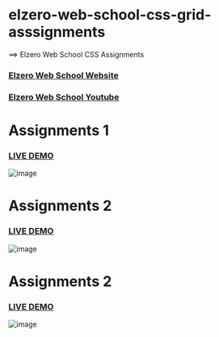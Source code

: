 # elzero-web-school-css-grid-asssignments
==>  Elzero Web School  CSS Assignments


### <a href="https://elzero.org/">Elzero Web School Website</a>

### <a href="https://www.youtube.com/channel/UCSNkfKl4cU-55Nm-ovsvOHQ">Elzero Web School Youtube</a>

# Assignments 1

### <a href="https://saddamarbaa.github.io/elzero-web-school-css-grid-asssignments/0 asssignments/index.html">LIVE DEMO</a>


![image](https://user-images.githubusercontent.com/51326421/112719858-c79a2380-8f2d-11eb-84bd-cbc25297b644.png)


# Assignments 2

### <a href="https://saddamarbaa.github.io/elzero-web-school-css-grid-asssignments/01%20asssignments/index.html">LIVE DEMO</a>


![image](https://user-images.githubusercontent.com/51326421/112720214-9c183880-8f2f-11eb-9973-6eff5ed2185f.png)


# Assignments 2

### <a href="https://saddamarbaa.github.io/elzero-web-school-css-grid-asssignments/0 asssignments/index.html">LIVE DEMO</a>

![image](https://user-images.githubusercontent.com/51326421/112722879-6d558e80-8f3e-11eb-87ad-9789262bcf24.png)


